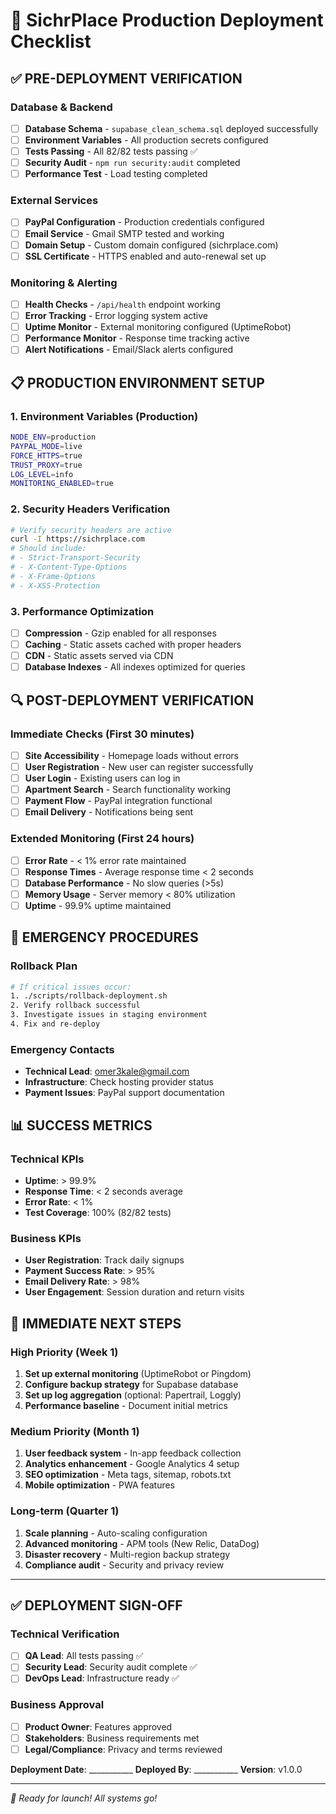 # 🚀 SichrPlace Production Deployment Checklist

## ✅ **PRE-DEPLOYMENT VERIFICATION**

### Database & Backend
- [ ] **Database Schema** - `supabase_clean_schema.sql` deployed successfully
- [ ] **Environment Variables** - All production secrets configured
- [ ] **Tests Passing** - All 82/82 tests passing ✅
- [ ] **Security Audit** - `npm run security:audit` completed
- [ ] **Performance Test** - Load testing completed

### External Services
- [ ] **PayPal Configuration** - Production credentials configured
- [ ] **Email Service** - Gmail SMTP tested and working
- [ ] **Domain Setup** - Custom domain configured (sichrplace.com)
- [ ] **SSL Certificate** - HTTPS enabled and auto-renewal set up

### Monitoring & Alerting
- [ ] **Health Checks** - `/api/health` endpoint working
- [ ] **Error Tracking** - Error logging system active
- [ ] **Uptime Monitor** - External monitoring configured (UptimeRobot)
- [ ] **Performance Monitor** - Response time tracking active
- [ ] **Alert Notifications** - Email/Slack alerts configured

## 📋 **PRODUCTION ENVIRONMENT SETUP**

### 1. Environment Variables (Production)
```bash
NODE_ENV=production
PAYPAL_MODE=live
FORCE_HTTPS=true
TRUST_PROXY=true
LOG_LEVEL=info
MONITORING_ENABLED=true
```

### 2. Security Headers Verification
```bash
# Verify security headers are active
curl -I https://sichrplace.com
# Should include:
# - Strict-Transport-Security
# - X-Content-Type-Options
# - X-Frame-Options
# - X-XSS-Protection
```

### 3. Performance Optimization
- [ ] **Compression** - Gzip enabled for all responses
- [ ] **Caching** - Static assets cached with proper headers
- [ ] **CDN** - Static assets served via CDN
- [ ] **Database Indexes** - All indexes optimized for queries

## 🔍 **POST-DEPLOYMENT VERIFICATION**

### Immediate Checks (First 30 minutes)
- [ ] **Site Accessibility** - Homepage loads without errors
- [ ] **User Registration** - New user can register successfully
- [ ] **User Login** - Existing users can log in
- [ ] **Apartment Search** - Search functionality working
- [ ] **Payment Flow** - PayPal integration functional
- [ ] **Email Delivery** - Notifications being sent

### Extended Monitoring (First 24 hours)
- [ ] **Error Rate** - < 1% error rate maintained
- [ ] **Response Times** - Average response time < 2 seconds
- [ ] **Database Performance** - No slow queries (>5s)
- [ ] **Memory Usage** - Server memory < 80% utilization
- [ ] **Uptime** - 99.9% uptime maintained

## 🚨 **EMERGENCY PROCEDURES**

### Rollback Plan
```bash
# If critical issues occur:
1. ./scripts/rollback-deployment.sh
2. Verify rollback successful
3. Investigate issues in staging environment
4. Fix and re-deploy
```

### Emergency Contacts
- **Technical Lead**: omer3kale@gmail.com
- **Infrastructure**: Check hosting provider status
- **Payment Issues**: PayPal support documentation

## 📊 **SUCCESS METRICS**

### Technical KPIs
- **Uptime**: > 99.9%
- **Response Time**: < 2 seconds average
- **Error Rate**: < 1%
- **Test Coverage**: 100% (82/82 tests)

### Business KPIs
- **User Registration**: Track daily signups
- **Payment Success Rate**: > 95%
- **Email Delivery Rate**: > 98%
- **User Engagement**: Session duration and return visits

## 🎯 **IMMEDIATE NEXT STEPS**

### High Priority (Week 1)
1. **Set up external monitoring** (UptimeRobot or Pingdom)
2. **Configure backup strategy** for Supabase database
3. **Set up log aggregation** (optional: Papertrail, Loggly)
4. **Performance baseline** - Document initial metrics

### Medium Priority (Month 1)
1. **User feedback system** - In-app feedback collection
2. **Analytics enhancement** - Google Analytics 4 setup
3. **SEO optimization** - Meta tags, sitemap, robots.txt
4. **Mobile optimization** - PWA features

### Long-term (Quarter 1)
1. **Scale planning** - Auto-scaling configuration
2. **Advanced monitoring** - APM tools (New Relic, DataDog)
3. **Disaster recovery** - Multi-region backup strategy
4. **Compliance audit** - Security and privacy review

---

## ✅ **DEPLOYMENT SIGN-OFF**

### Technical Verification
- [ ] **QA Lead**: All tests passing ✅
- [ ] **Security Lead**: Security audit complete ✅
- [ ] **DevOps Lead**: Infrastructure ready ✅

### Business Approval
- [ ] **Product Owner**: Features approved
- [ ] **Stakeholders**: Business requirements met
- [ ] **Legal/Compliance**: Privacy and terms reviewed

**Deployment Date**: ___________
**Deployed By**: ___________
**Version**: v1.0.0

---

*🎉 Ready for launch! All systems go!*